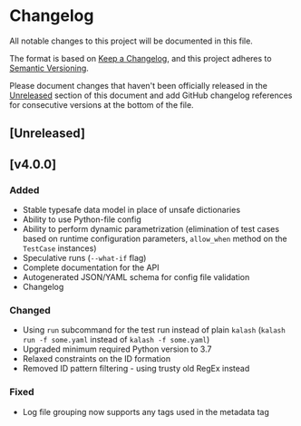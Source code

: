 # Changelog

All notable changes to this project will be documented in this file.

The format is based on [Keep a Changelog](https://keepachangelog.com/en/1.0.0/),
and this project adheres to [Semantic Versioning](https://semver.org/spec/v2.0.0.html).

Please document changes that haven't been officially released in the [Unreleased][unrl] section of this document and add GitHub changelog references for consecutive versions at the bottom of the file.

## [Unreleased]

[unrl]: #unreleased

## [v4.0.0]

### Added

- Stable typesafe data model in place of unsafe dictionaries
- Ability to use Python-file config
- Ability to perform dynamic parametrization (elimination of test cases based on runtime configuration parameters, `allow_when` method on the `TestCase` instances)
- Speculative runs (`--what-if` flag)
- Complete documentation for the API
- Autogenerated JSON/YAML schema for config file validation
- Changelog

### Changed

- Using `run` subcommand for the test run instead of plain `kalash` (`kalash run -f some.yaml` instead of `kalash -f some.yaml`)
- Upgraded minimum required Python version to 3.7
- Relaxed constraints on the ID formation
- Removed ID pattern filtering - using trusty old RegEx instead

### Fixed

- Log file grouping now supports any tags used in the metadata tag
